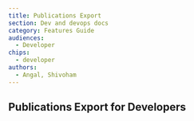 ```yaml
---
title: Publications Export
section: Dev and devops docs
category: Features Guide
audiences:
  - Developer
chips:
  - developer
authors:
  - Angal, Shivoham
---
```


## Publications Export for Developers
